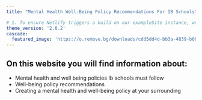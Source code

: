 ```yaml
---
title: "Mental Health Well-Being Policy Recommendations For IB Schools"

# 1. To ensure Netlify triggers a build on our exampleSite instance, we need to change a file in the exampleSite directory.
theme_version: '2.8.2'
cascade:
  featured_image: 'https://o.remove.bg/downloads/cdd5dd4d-bb3a-4839-b085-9b2833f16adf/IMG_3587-removebg-preview.png'
---
```

## On this website you will find information about:

* Mental health and well being policies Ib schools must follow
* Well-being policy recommendations
* Creating a mental health and well-being policy at your surrounding
